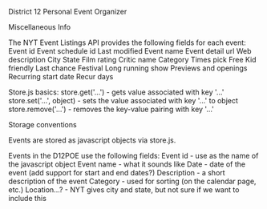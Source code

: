 District 12 Personal Event Organizer

Miscellaneous Info

The NYT Event Listings API provides the following fields for each event:
Event id
Event schedule id
Last modified
Event name
Event detail url
Web description
City
State
Film rating
Critic name
Category
Times pick
Free
Kid friendly
Last chance
Festival
Long running show
Previews and openings
Recurring start date
Recur days

Store.js basics:
store.get('...') - gets value associated with key '...'
store.set('...', object) - sets the value associated with key '...' to object
store.remove('...') - removes the key-value pairing with key '...'

Storage conventions

Events are stored as javascript objects via store.js.

Events in the D12POE use the following fields:
Event id - use as the name of the javascript object
Event name - what it sounds like
Date - date of the event (add support for start and end dates?)
Description - a short description of the event
Category - used for sorting (on the calendar page, etc.)
Location...? - NYT gives city and state, but not sure if we want to include this
